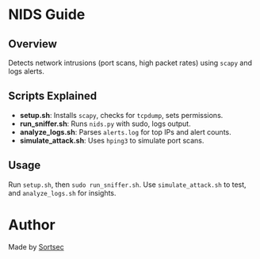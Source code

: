# NIDS Guide

## Overview
Detects network intrusions (port scans, high packet rates) using `scapy` and logs alerts.

## Scripts Explained

- **setup.sh**: Installs `scapy`, checks for `tcpdump`, sets permissions.
- **run_sniffer.sh**: Runs `nids.py` with sudo, logs output.
- **analyze_logs.sh**: Parses `alerts.log` for top IPs and alert counts.
- **simulate_attack.sh**: Uses `hping3` to simulate port scans.

## Usage

Run `setup.sh`, then `sudo run_sniffer.sh`. Use `simulate_attack.sh` to test, and `analyze_logs.sh` for insights.

# Author

Made by [Sortsec](https://github.com/sortlight)


